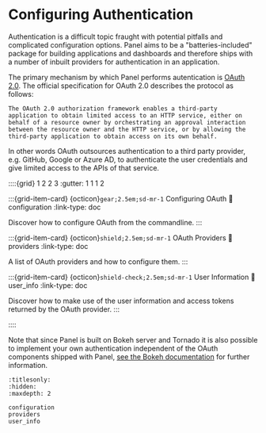 # Configuring Authentication

Authentication is a difficult topic fraught with potential pitfalls and complicated configuration options. Panel aims to be a "batteries-included" package for building applications and dashboards and therefore ships with a number of inbuilt providers for authentication in an application.

The primary mechanism by which Panel performs autentication is [OAuth 2.0](https://oauth.net/2/). The official specification for OAuth 2.0 describes the protocol as follows:

    The OAuth 2.0 authorization framework enables a third-party
    application to obtain limited access to an HTTP service, either on
    behalf of a resource owner by orchestrating an approval interaction
    between the resource owner and the HTTP service, or by allowing the
    third-party application to obtain access on its own behalf.

In other words OAuth outsources authentication to a third party provider, e.g. GitHub, Google or Azure AD, to authenticate the user credentials and give limited access to the APIs of that service.

::::{grid} 1 2 2 3
:gutter: 1 1 1 2

:::{grid-item-card} {octicon}`gear;2.5em;sd-mr-1` Configuring OAuth
:link: configuration
:link-type: doc

Discover how to configure OAuth from the commandline.
:::

:::{grid-item-card} {octicon}`shield;2.5em;sd-mr-1` OAuth Providers
:link: providers
:link-type: doc

A list of OAuth providers and how to configure them.
:::

:::{grid-item-card} {octicon}`shield-check;2.5em;sd-mr-1` User Information
:link: user_info
:link-type: doc

Discover how to make use of the user information and access tokens returned by the OAuth provider. 
:::

::::

Note that since Panel is built on Bokeh server and Tornado it is also possible to implement your own authentication independent of the OAuth components shipped with Panel, [see the Bokeh documentation](https://docs.bokeh.org/en/latest/docs/user_guide/server.html#authentication) for further information.

```{toctree}
:titlesonly:
:hidden:
:maxdepth: 2

configuration
providers
user_info
```
